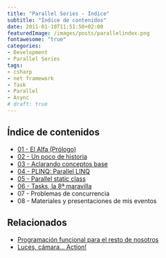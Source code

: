 ```yaml
---
title: "Parallel Series - Indice"
subtitle: "Índice de contenidos"
date: 2011-01-10T11:51:50+02:00
featuredImage: /images/posts/parallelindex.png
fontawesome: "true"
categories: 
- Development
- Parallel Series
tags:
- csharp
- net framework
- Task
- Parallel
- Async
# draft: true
---
```


## Índice de contenidos

- [01 - El Alfa (Prólogo)](/es/parallelseries01-el-alfa)
- [02 - Un poco de historia](/es/parallelseries02-un-poco-de-historia)
- [03 - Aclarando conceptos base](/es/parallelseries03-conceptos-base)
- [04 - PLINQ: Parallel LINQ](/es/parallelseries04-plinq)
- [05 - Parallel static class](/es/parallelseries05-parallel-static-class)
- [06 - Tasks, la 8ª maravilla](/es/parallelseries06-task-class)
- 07 - Problemas de concurrencia
- 08 - Materiales y presentaciones de mis eventos

## Relacionados

- [Programación funcional para el resto de nosotros](/es/functional-programming-for-the-rest-of-us/)
- [Luces, cámara… Action!](/es/luces-camara-action/)